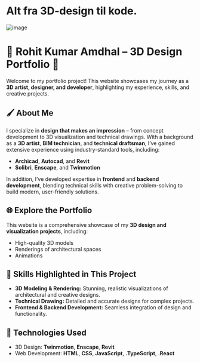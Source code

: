 # Alt fra 3D-design til kode.

![image](https://github.com/user-attachments/assets/1d1f0007-429b-47d8-bc60-dc5ccb35a5c4)

# 🌟 Rohit Kumar Amdhal – 3D Design Portfolio 🌟

Welcome to my portfolio project! This website showcases my journey as a **3D artist, designer, and developer**, highlighting my experience, skills, and creative projects.  

## 🖌️ About Me  
I specialize in **design that makes an impression** – from concept development to 3D visualization and technical drawings. With a background as a **3D artist**, **BIM technician**, and **technical draftsman**, I’ve gained extensive experience using industry-standard tools, including:  

- **Archicad**, **Autocad**, and **Revit**  
- **Solibri**, **Enscape**, and **Twinmotion**  

In addition, I’ve developed expertise in **frontend** and **backend development**, blending technical skills with creative problem-solving to build modern, user-friendly solutions.  

## 🌐 Explore the Portfolio  
This website is a comprehensive showcase of my **3D design and visualization projects**, including:  
- High-quality 3D models  
- Renderings of architectural spaces  
- Animations  


## 📜 Skills Highlighted in This Project  
- **3D Modeling & Rendering:** Stunning, realistic visualizations of architectural and creative designs.  
- **Technical Drawing:** Detailed and accurate designs for complex projects.  
- **Frontend & Backend Development:** Seamless integration of design and functionality.  

## 🚀 Technologies Used  
- 3D Design: **Twinmotion**, **Enscape**, **Revit**  
- Web Development: **HTML**, **CSS**, **JavaScript**, **.TypeScript**, **.React**    

